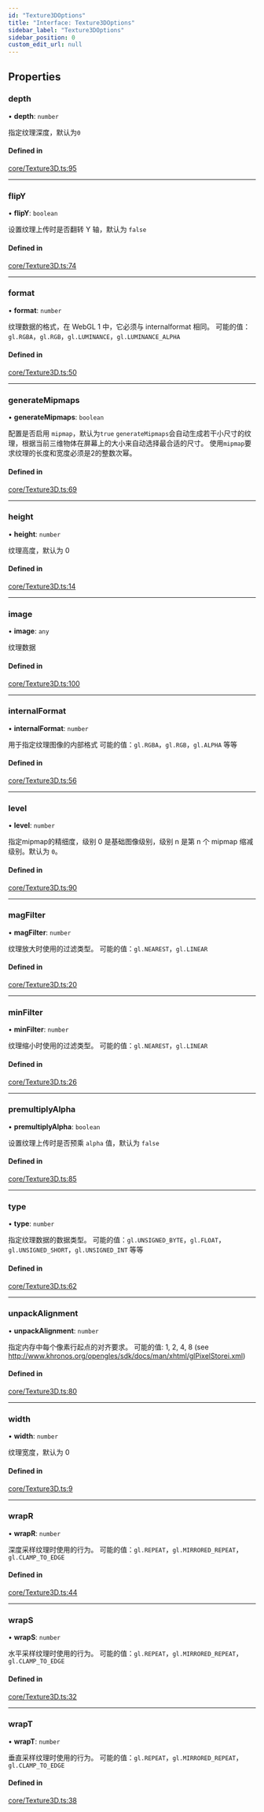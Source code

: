 ```yaml
---
id: "Texture3DOptions"
title: "Interface: Texture3DOptions"
sidebar_label: "Texture3DOptions"
sidebar_position: 0
custom_edit_url: null
---
```


## Properties

### depth

• **depth**: `number`

指定纹理深度，默认为`0`

#### Defined in

[core/Texture3D.ts:95](https://github.com/sakitam-gis/vis-engine/blob/master/src/core/Texture3D.ts?at&#x3D;1dddf76#line&#x3D;95)

___

### flipY

• **flipY**: `boolean`

设置纹理上传时是否翻转 Y 轴，默认为 `false`

#### Defined in

[core/Texture3D.ts:74](https://github.com/sakitam-gis/vis-engine/blob/master/src/core/Texture3D.ts?at&#x3D;1dddf76#line&#x3D;74)

___

### format

• **format**: `number`

纹理数据的格式，在 WebGL 1 中，它必须与 internalformat 相同。
可能的值：`gl.RGBA`，`gl.RGB`，`gl.LUMINANCE`，`gl.LUMINANCE_ALPHA`

#### Defined in

[core/Texture3D.ts:50](https://github.com/sakitam-gis/vis-engine/blob/master/src/core/Texture3D.ts?at&#x3D;1dddf76#line&#x3D;50)

___

### generateMipmaps

• **generateMipmaps**: `boolean`

配置是否启用 `mipmap`，默认为`true`
`generateMipmaps`会自动生成若干小尺寸的纹理，根据当前三维物体在屏幕上的大小来自动选择最合适的尺寸。
使用`mipmap`要求纹理的长度和宽度必须是2的整数次幂。

#### Defined in

[core/Texture3D.ts:69](https://github.com/sakitam-gis/vis-engine/blob/master/src/core/Texture3D.ts?at&#x3D;1dddf76#line&#x3D;69)

___

### height

• **height**: `number`

纹理高度，默认为 0

#### Defined in

[core/Texture3D.ts:14](https://github.com/sakitam-gis/vis-engine/blob/master/src/core/Texture3D.ts?at&#x3D;1dddf76#line&#x3D;14)

___

### image

• **image**: `any`

纹理数据

#### Defined in

[core/Texture3D.ts:100](https://github.com/sakitam-gis/vis-engine/blob/master/src/core/Texture3D.ts?at&#x3D;1dddf76#line&#x3D;100)

___

### internalFormat

• **internalFormat**: `number`

用于指定纹理图像的内部格式
可能的值：`gl.RGBA`，`gl.RGB`，`gl.ALPHA` 等等

#### Defined in

[core/Texture3D.ts:56](https://github.com/sakitam-gis/vis-engine/blob/master/src/core/Texture3D.ts?at&#x3D;1dddf76#line&#x3D;56)

___

### level

• **level**: `number`

指定mipmap的精细度，级别 0 是基础图像级别，级别 n 是第 n 个 mipmap 缩减级别。默认为 `0`。

#### Defined in

[core/Texture3D.ts:90](https://github.com/sakitam-gis/vis-engine/blob/master/src/core/Texture3D.ts?at&#x3D;1dddf76#line&#x3D;90)

___

### magFilter

• **magFilter**: `number`

纹理放大时使用的过滤类型。
可能的值：`gl.NEAREST`，`gl.LINEAR`

#### Defined in

[core/Texture3D.ts:20](https://github.com/sakitam-gis/vis-engine/blob/master/src/core/Texture3D.ts?at&#x3D;1dddf76#line&#x3D;20)

___

### minFilter

• **minFilter**: `number`

纹理缩小时使用的过滤类型。
可能的值：`gl.NEAREST`，`gl.LINEAR`

#### Defined in

[core/Texture3D.ts:26](https://github.com/sakitam-gis/vis-engine/blob/master/src/core/Texture3D.ts?at&#x3D;1dddf76#line&#x3D;26)

___

### premultiplyAlpha

• **premultiplyAlpha**: `boolean`

设置纹理上传时是否预乘 `alpha` 值，默认为 `false`

#### Defined in

[core/Texture3D.ts:85](https://github.com/sakitam-gis/vis-engine/blob/master/src/core/Texture3D.ts?at&#x3D;1dddf76#line&#x3D;85)

___

### type

• **type**: `number`

指定纹理数据的数据类型。
可能的值：`gl.UNSIGNED_BYTE`，`gl.FLOAT`，`gl.UNSIGNED_SHORT`，`gl.UNSIGNED_INT` 等等

#### Defined in

[core/Texture3D.ts:62](https://github.com/sakitam-gis/vis-engine/blob/master/src/core/Texture3D.ts?at&#x3D;1dddf76#line&#x3D;62)

___

### unpackAlignment

• **unpackAlignment**: `number`

指定内存中每个像素行起点的对齐要求。
可能的值: 1, 2, 4, 8 (see http://www.khronos.org/opengles/sdk/docs/man/xhtml/glPixelStorei.xml)

#### Defined in

[core/Texture3D.ts:80](https://github.com/sakitam-gis/vis-engine/blob/master/src/core/Texture3D.ts?at&#x3D;1dddf76#line&#x3D;80)

___

### width

• **width**: `number`

纹理宽度，默认为 0

#### Defined in

[core/Texture3D.ts:9](https://github.com/sakitam-gis/vis-engine/blob/master/src/core/Texture3D.ts?at&#x3D;1dddf76#line&#x3D;9)

___

### wrapR

• **wrapR**: `number`

深度采样纹理时使用的行为。
可能的值：`gl.REPEAT`，`gl.MIRRORED_REPEAT`，`gl.CLAMP_TO_EDGE`

#### Defined in

[core/Texture3D.ts:44](https://github.com/sakitam-gis/vis-engine/blob/master/src/core/Texture3D.ts?at&#x3D;1dddf76#line&#x3D;44)

___

### wrapS

• **wrapS**: `number`

水平采样纹理时使用的行为。
可能的值：`gl.REPEAT`，`gl.MIRRORED_REPEAT`，`gl.CLAMP_TO_EDGE`

#### Defined in

[core/Texture3D.ts:32](https://github.com/sakitam-gis/vis-engine/blob/master/src/core/Texture3D.ts?at&#x3D;1dddf76#line&#x3D;32)

___

### wrapT

• **wrapT**: `number`

垂直采样纹理时使用的行为。
可能的值：`gl.REPEAT`，`gl.MIRRORED_REPEAT`，`gl.CLAMP_TO_EDGE`

#### Defined in

[core/Texture3D.ts:38](https://github.com/sakitam-gis/vis-engine/blob/master/src/core/Texture3D.ts?at&#x3D;1dddf76#line&#x3D;38)
